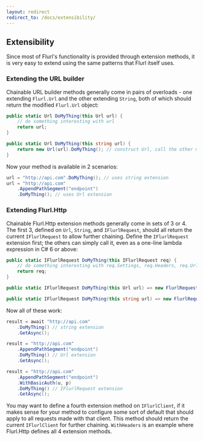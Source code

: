 ```yaml
---
layout: redirect
redirect_to: /docs/extensibility/
---
```


## Extensibility

Since most of Flurl's functionality is provided through extension methods, it is very easy to extend using the same patterns that Flurl itself uses.

### Extending the URL builder

Chainable URL builder methods generally come in pairs of overloads - one extending `Flurl.Url` and the other extending `String`, both of which should return the modified `Flurl.Url` object:

```c#
public static Url DoMyThing(this Url url) {
    // do something interesting with url
    return url;
}

public static Url DoMyThing(this string url) {
    return new Url(url).DoMyThing(); // construct Url, call the other method
}
```

Now your method is available in 2 scenarios:

```c#
url = "http://api.com".DoMyThing(); // uses string extension
url = "http://api.com"
    .AppendPathSegment("endpoint")
    .DoMyThing(); // uses Url extension
```

### Extending Flurl.Http

Chainable Flurl.Http extension methods generally come in sets of 3 or 4. The first 3, defined on `Url`, `String`, and `IFlurlRequest`, should all return the current `IFlurlRequest` to allow further chaining. Define the `IFlurlRequest` extension first; the others can simply call it, even as a one-line lambda expression in C# 6 or above:

```c#
public static IFlurlRequest DoMyThing(this IFlurlRequest req) {
    // do something interesting with req.Settings, req.Headers, req.Url, etc.
    return req;
}

public static IFlurlRequest DoMyThing(this Url url) => new FlurlRequest(url).DoMyThing();

public static IFlurlRequest DoMyThing(this string url) => new FlurlRequest(url).DoMyThing();
```

Now all of these work:

```c#
result = await "http://api.com"
    .DoMyThing() // string extension
    .GetAsync();

result = "http://api.com"
    .AppendPathSegment("endpoint")
    .DoMyThing() // Url extension
    .GetAsync();

result = "http://api.com"
    .AppendPathSegment("endpoint")
    .WithBasicAuth(u, p)
    .DoMyThing() // IFlurlRequest extension
    .GetAsync();
```

You may want to define a fourth extension method on `IFlurlClient`, if it makes sense for your method to configure some sort of default that should apply to all requests made with that client. This method should return the current `IFlurlClient` for further chaining. `WithHeaders` is an example where Flurl.Http defines all 4 extension methods.


